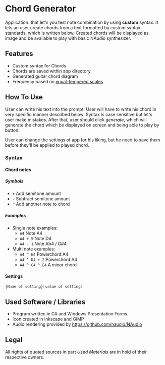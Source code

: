 # Chord Generator

Application. that let's you test note combination by using **custom** syntax. It lets an user create chords from a text formatted by custom syntax standards, which is written below. Created chords will be displayed as image and be available to play with basic NAudio synthesizer. 

## Features

- Custom syntax for Chords
- Chords are saved within app directory
- Generated guitar chord diagram
- Frequency based on [equal-tempered scales](https://pages.mtu.edu/~suits/notefreqs.html)

## How To Use

User can write his text into the prompt. User will have to write his chord in very specific manner described below. Syntax is case sensitive but let's user make mistakes. After that, user should click *generate*, which will generate the chord which be displayed on screen and being able to play by button.

User can change the settings of app for his liking, but he need to save them before they'll be applied to played chord. 

### Syntax

#### Chord notes

##### Symbols

* `+` Add semitone amount
* `-` Subtract semitone amount
* `^` Add another note to chord


##### Examples

- Single note examples:
  - `A4` Note A4
  - `A4 + 5` Note D4
  - `A4 - 1` Note Ab4 / G#4
- Multi note examples:
  - `A4 ^ E4` Powerchord A4
  - `A4 ^ D4 + 2` Powerchord A4
  - `A4 ^ C4 ^ E4` A minor chord

#### Settings

```
{Name of setting}[value of setting]
```

## Used Software / Libraries

* Program written in C# and Windows Presentation Forms. 
* Icon created in Inkscape and GIMP
* Audio rendering provided by https://github.com/naudio/NAudio

## Legal

All rights of quoted sources in part *Used Materials* are in hold of their respective owners.
